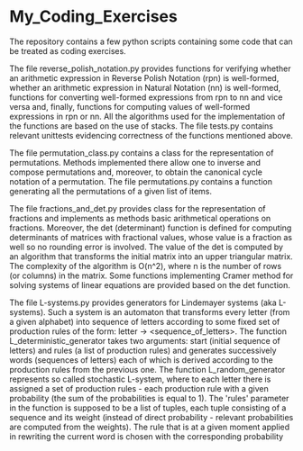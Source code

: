 # My_Coding_Exercises

The repository contains a few python scripts containing some code that can be treated as
coding exercises.

The file reverse_polish_notation.py provides functions for verifying whether an arithmetic expression in
Reverse Polish Notation (rpn) is well-formed, whether an arithmetic expression in Natural Notation (nn) is well-formed, 
functions for converting well-formed expressions from rpn to nn and vice versa and, finally, functions for computing 
values of well-formed expressions in rpn or nn. All the algorithms used for the implementation of the functions are 
based on the use of stacks. The file tests.py contains relevant unittests evidencing correctness of the functions 
mentioned above.

The file permutation_class.py contains a class for the representation of permutations. Methods implemented there allow
one to inverse and compose permutations and, moreover, to obtain the canonical cycle notation of a permutation. The file
permutations.py contains a function generating all the permutations of a given list of items.

The file fractions_and_det.py provides class for the representation of fractions and implements as methods basic 
arithmetical operations on fractions. Moreover, the det (determinant) function is defined for computing determinants of 
matrices with fractional values, whose value is a fraction as well so no rounding error is involved. The value of the
det is computed by an algorithm that transforms the initial matrix into an upper triangular matrix. The complexity of
the algorithm is O(n^2), where n is the number of rows (or columns) in the matrix.
Some functions implementing Cramer method for solving systems of linear equations are provided based on the det function.

The file L-systems.py provides generators for Lindemayer systems (aka L-systems). Such a system is an automaton that transforms
every letter (from a given alphabet) into sequence of letters according to some fixed set of production rules of the form: 
letter -> <sequence_of_letters>. The function L_deterministic_generator takes two arguments: start (initial sequence of letters)
and rules (a list of production rules) and generates successively words (sequences of letters) each of which is derived 
according to the production rules from the previous one.
The function L_random_generator represents so called stochastic L-system, where to each letter there is assigned a
set of production rules - each production rule with a given probability (the sum of the probabilities is equal to 1). The 'rules'
parameter in the function is supposed to be a list of tuples, each tuple consisting of a sequence and its weight (instead of
direct probability - relevant probabilities are computed from the weights). The rule that is at a given moment applied
in rewriting the current word is chosen with the corresponding probability   
